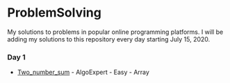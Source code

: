 # ProblemSolving
My solutions to problems in popular online programming platforms.
I will be adding my solutions to this repository every day starting July 15, 2020.

### Day 1
- [Two_number_sum](https://github.com/KarthickPN/ProblemSolving/blob/master/two_number_sum.cpp) - AlgoExpert - Easy - Array
